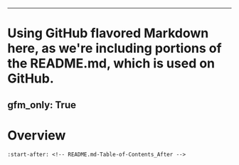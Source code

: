 -------
# Using GitHub flavored Markdown here, as we're including portions of the README.md, which is used on GitHub.
gfm_only: True
-------

# Overview

```{include} ../../README.md
:start-after: <!-- README.md-Table-of-Contents_After -->
```
